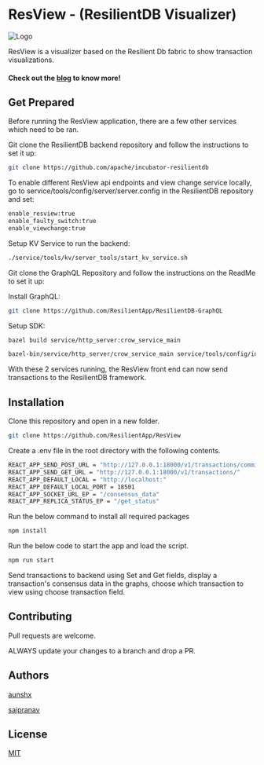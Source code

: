 # ResView - (ResilientDB Visualizer)

![Logo](https://i.postimg.cc/jd6PkhDs/Res-View-Logo-Dark.png)

ResView is a visualizer based on the Resilient Db fabric to show transaction visualizations.

#### Check out the [blog](https://aunsh.medium.com/resview-a-pbft-visualizer-based-on-the-resilientdb-blockchain-fabric-3ffaeb2aaee5) to know more!


## Get Prepared

Before running the ResView application, there are a few other services which need to be ran.

Git clone the ResilientDB backend repository and follow the instructions to set it up:
```bash
git clone https://github.com/apache/incubator-resilientdb
```

To enable different ResView api endpoints and view change service locally, go to service/tools/config/server/server.config in the ResilientDB repository and set: 
```bash
enable_resview:true
enable_faulty_switch:true
enable_viewchange:true
```

Setup KV Service to run the backend:
```bash
./service/tools/kv/server_tools/start_kv_service.sh
```

Git clone the GraphQL Repository and follow the instructions on the ReadMe to set it up:

Install GraphQL:
```bash
git clone https://github.com/ResilientApp/ResilientDB-GraphQL
```

Setup SDK:
```bash
bazel build service/http_server:crow_service_main

bazel-bin/service/http_server/crow_service_main service/tools/config/interface/service.config service/http_server/server_config.config
```

With these 2 services running, the ResView front end can now send transactions to the ResilientDB framework.

## Installation

Clone this repository and open in a new folder.
```bash
git clone https://github.com/ResilientApp/ResView
```

Create a .env file in the root directory with the following contents.

```bash
REACT_APP_SEND_POST_URL = "http://127.0.0.1:18000/v1/transactions/commit"
REACT_APP_SEND_GET_URL = "http://127.0.0.1:18000/v1/transactions/"
REACT_APP_DEFAULT_LOCAL = "http://localhost:"
REACT_APP_DEFAULT_LOCAL_PORT = 18501
REACT_APP_SOCKET_URL_EP = "/consensus_data"
REACT_APP_REPLICA_STATUS_EP = "/get_status"
```

Run the below command to install all required packages

```bash
npm install
```

Run the below code to start the app and load the script.

```bash
npm run start
```

Send transactions to backend using Set and Get fields, display a transaction's consensus data in the graphs, choose which transaction to view using choose transaction field.

## Contributing

Pull requests are welcome.

ALWAYS update your changes to a branch and drop a PR.

## Authors

[aunshx](https://github.com/aunshx/)

[saipranav](https://github.com/Saipranav-Kotamreddy/)

## License

[MIT](https://choosealicense.com/licenses/mit/)
